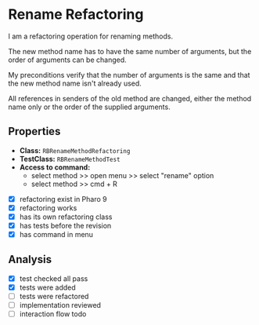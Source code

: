 # Rename Refactoring

I am a refactoring operation for renaming methods.

The new method name has to have the same number of arguments, but the order of arguments can be changed.

My preconditions verify that the number of arguments is the same and that the new method name isn't already used.

All references in senders of the old method are changed, either the method name only or the order of the supplied arguments.

## Properties

- **Class:** ```RBRenameMethodRefactoring```
- **TestClass:** ```RBRenameMethodTest```
- **Access to command:** 
    - select method >> open menu >> select "rename" option
    - select method >> cmd + R
- [x] refactoring exist in Pharo 9
- [x] refactoring works
- [x] has its own refactoring class  
- [x] has tests before the revision
- [x] has command in menu

## Analysis

- [x] test checked all pass
- [x] tests were added
- [ ] tests were refactored
- [ ] implementation reviewed
- [ ] interaction flow todo
